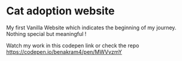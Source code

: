 # Cat adoption website

My first Vanilla Website which indicates the beginning of my journey.
Nothing special but meaningful !

Watch my work in this codepen link or check the repo
https://codepen.io/benakram4/pen/MWVvzmY
